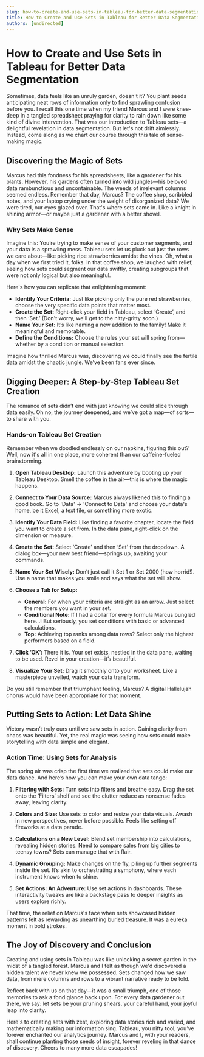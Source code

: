 ```yaml
---
slug: how-to-create-and-use-sets-in-tableau-for-better-data-segmentation
title: How to Create and Use Sets in Tableau for Better Data Segmentation
authors: [undirected]
---
```



# How to Create and Use Sets in Tableau for Better Data Segmentation

Sometimes, data feels like an unruly garden, doesn't it? You plant seeds anticipating neat rows of information only to find sprawling confusion before you. I recall this one time when my friend Marcus and I were knee-deep in a tangled spreadsheet praying for clarity to rain down like some kind of divine intervention. That was our introduction to Tableau sets—a delightful revelation in data segmentation. But let's not drift aimlessly. Instead, come along as we chart our course through this tale of sense-making magic.

## Discovering the Magic of Sets

Marcus had this fondness for his spreadsheets, like a gardener for his plants. However, his gardens often turned into wild jungles—his beloved data rambunctious and uncontainable. The weeds of irrelevant columns seemed endless. Remember that day, Marcus? The coffee shop, scribbled notes, and your laptop crying under the weight of disorganized data? We were tired, our eyes glazed over. That's where sets came in. Like a knight in shining armor—or maybe just a gardener with a better shovel.

### Why Sets Make Sense

Imagine this: You’re trying to make sense of your customer segments, and your data is a sprawling mess. Tableau sets let us pluck out just the rows we care about—like picking ripe strawberries amidst the vines. Oh, what a day when we first tried it, folks. In that coffee shop, we laughed with relief, seeing how sets could segment our data swiftly, creating subgroups that were not only logical but also meaningful.

Here's how you can replicate that enlightening moment:

- **Identify Your Criteria:** Just like picking only the pure red strawberries, choose the very specific data points that matter most.
- **Create the Set:** Right-click your field in Tableau, select ‘Create’, and then ‘Set.’ (Don't worry, we'll get to the nitty-gritty soon.)
- **Name Your Set:** It’s like naming a new addition to the family! Make it meaningful and memorable.
- **Define the Conditions:** Choose the rules your set will spring from—whether by a condition or manual selection.

Imagine how thrilled Marcus was, discovering we could finally see the fertile data amidst the chaotic jungle. We’ve been fans ever since.

## Digging Deeper: A Step-by-Step Tableau Set Creation

The romance of sets didn’t end with just knowing we could slice through data easily. Oh no, the journey deepened, and we’ve got a map—of sorts—to share with you.

### Hands-on Tableau Set Creation

Remember when we doodled endlessly on our napkins, figuring this out? Well, now it's all in one place, more coherent than our caffeine-fueled brainstorming.

1. **Open Tableau Desktop:** Launch this adventure by booting up your Tableau Desktop. Smell the coffee in the air—this is where the magic happens.
   
2. **Connect to Your Data Source:** Marcus always likened this to finding a good book. Go to 'Data' → 'Connect to Data' and choose your data's home, be it Excel, a text file, or something more exotic.

3. **Identify Your Data Field:** Like finding a favorite chapter, locate the field you want to create a set from. In the data pane, right-click on the dimension or measure.

4. **Create the Set:** Select ‘Create’ and then ‘Set’ from the dropdown. A dialog box—your new best friend—springs up, awaiting your commands.

5. **Name Your Set Wisely:** Don’t just call it Set 1 or Set 2000 (how horrid!). Use a name that makes you smile and says what the set will show.

6. **Choose a Tab for Setup:**
   - **General:** For when your criteria are straight as an arrow. Just select the members you want in your set.
   - **Conditional Note:** If I had a dollar for every formula Marcus bungled here…! But seriously, you set conditions with basic or advanced calculations.
   - **Top:** Achieving top ranks among data rows? Select only the highest performers based on a field.

7. **Click ‘OK’:** There it is. Your set exists, nestled in the data pane, waiting to be used. Revel in your creation—it’s beautiful.

8. **Visualize Your Set:** Drag it smoothly onto your worksheet. Like a masterpiece unveiled, watch your data transform.

Do you still remember that triumphant feeling, Marcus? A digital Hallelujah chorus would have been appropriate for that moment.

## Putting Sets to Action: Let Data Shine

Victory wasn’t truly ours until we saw sets in action. Gaining clarity from chaos was beautiful. Yet, the real magic was seeing how sets could make storytelling with data simple and elegant.

### Action Time: Using Sets for Analysis

The spring air was crisp the first time we realized that sets could make our data dance. And here’s how you can make your own data tango:

1. **Filtering with Sets:** Turn sets into filters and breathe easy. Drag the set onto the ‘Filters’ shelf and see the clutter reduce as nonsense fades away, leaving clarity.

2. **Colors and Size:** Use sets to color and resize your data visuals. Awash in new perspectives, never before possible. Feels like setting off fireworks at a data parade.

3. **Calculations on a New Level:** Blend set membership into calculations, revealing hidden stories. Need to compare sales from big cities to teensy towns? Sets can manage that with flair.

4. **Dynamic Grouping:** Make changes on the fly, piling up further segments inside the set. It’s akin to orchestrating a symphony, where each instrument knows when to shine.

5. **Set Actions: An Adventure:** Use set actions in dashboards. These interactivity tweaks are like a backstage pass to deeper insights as users explore richly.

That time, the relief on Marcus's face when sets showcased hidden patterns felt as rewarding as unearthing buried treasure. It was a eureka moment in bold strokes.

## The Joy of Discovery and Conclusion

Creating and using sets in Tableau was like unlocking a secret garden in the midst of a tangled forest. Marcus and I felt as though we'd discovered a hidden talent we never knew we possessed. Sets changed how we saw data, from mere columns and rows to a vibrant narrative ready to be told.

Reflect back with us on that day—it was a small triumph, one of those memories to ask a fond glance back upon. For every data gardener out there, we say: let sets be your pruning shears, your careful hand, your joyful leap into clarity.

Here's to creating sets with zest, exploring data stories rich and varied, and mathematically making our information sing. Tableau, you nifty tool, you’ve forever enchanted our analytics journey. Marcus and I, with your readers, shall continue planting those seeds of insight, forever reveling in that dance of discovery. Cheers to many more data escapades!